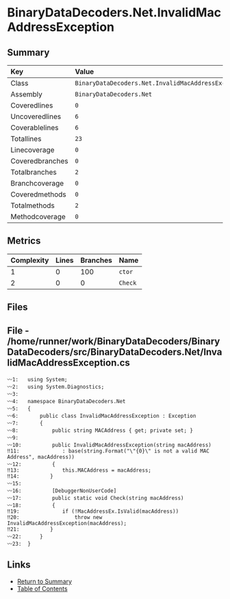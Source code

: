 ﻿# BinaryDataDecoders.Net.InvalidMacAddressException

## Summary

| Key             | Value                                               |
| :-------------- | :-------------------------------------------------- |
| Class           | `BinaryDataDecoders.Net.InvalidMacAddressException` |
| Assembly        | `BinaryDataDecoders.Net`                            |
| Coveredlines    | `0`                                                 |
| Uncoveredlines  | `6`                                                 |
| Coverablelines  | `6`                                                 |
| Totallines      | `23`                                                |
| Linecoverage    | `0`                                                 |
| Coveredbranches | `0`                                                 |
| Totalbranches   | `2`                                                 |
| Branchcoverage  | `0`                                                 |
| Coveredmethods  | `0`                                                 |
| Totalmethods    | `2`                                                 |
| Methodcoverage  | `0`                                                 |

## Metrics

| Complexity | Lines | Branches | Name    |
| :--------- | :---- | :------- | :------ |
| 1          | 0     | 100      | `ctor`  |
| 2          | 0     | 0        | `Check` |

## Files

## File - /home/runner/work/BinaryDataDecoders/BinaryDataDecoders/src/BinaryDataDecoders.Net/InvalidMacAddressException.cs

```CSharp
〰1:   using System;
〰2:   using System.Diagnostics;
〰3:   
〰4:   namespace BinaryDataDecoders.Net
〰5:   {
〰6:       public class InvalidMacAddressException : Exception
〰7:       {
〰8:           public string MACAddress { get; private set; }
〰9:   
〰10:          public InvalidMacAddressException(string macAddress)
‼11:              : base(string.Format("\"{0}\" is not a valid MAC Address", macAddress))
〰12:          {
‼13:              this.MACAddress = macAddress;
‼14:          }
〰15:  
〰16:          [DebuggerNonUserCode]
〰17:          public static void Check(string macAddress)
〰18:          {
‼19:              if (!MacAddressEx.IsValid(macAddress))
‼20:                  throw new InvalidMacAddressException(macAddress);
‼21:          }
〰22:      }
〰23:  }
```

## Links

* [Return to Summary](Summary.md)
* [Table of Contents](../TOC.md)

